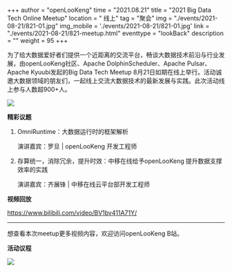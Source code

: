 ﻿+++
author = "openLooKeng"
time = "2021.08.21" 
title = "2021 Big Data Tech Online Meetup" 
location = " 线上" 
tag = "聚会"
img = "./events/2021-08-21/821-01.jpg" 
img_mobile = './events/2021-08-21/821-01.jpg'
link = "./events/2021-08-21/821-meetup.html"
eventtype = "lookBack"
description = ""
weight = 95
+++



为了给大数据爱好者们提供一个近距离的交流平台，畅谈大数据技术前沿与行业发展，由openLooKeng社区、Apache DolphinScheduler、Apache Pulsar、Apache Kyuubi发起的Big Data Tech Meetup 8月21日如期在线上举行。活动诚邀大数据领域的朋友们，一起线上交流大数据技术的最新发展与实践。此次活动线上参与人数超900+人。

<img src="/zh-cn/events/2021-08-21/821-01.jpg" >


**精彩议题**

1. OmniRuntime：大数据运行时的框架解析

   演讲嘉宾：罗旦 | openLooKeng 开发工程师

2. 存算统一，消除冗余，提升时效：中移在线给予openLooKeng 提升数据支撑效率的实践

   演讲嘉宾：齐展锋 | 中移在线云平台部开发工程师

**视频回放**

<https://www.bilibili.com/video/BV1bv411A71Y/>

---

想查看本次meetup更多视频内容，欢迎访问openLooKeng B站。


**活动议程**

<img src="/zh-cn/events/2021-08-21/821-02.jpg" >